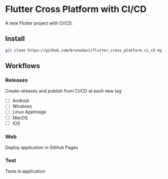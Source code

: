# Flutter Cross Platform with CI/CD

A new Flutter project with CI/CD.

## Install

```bash
git clone https://github.com/brunodavi/flutter_cross_platform_ci_cd my_app
```

## Workflows

### Releases
Create releases and publish from CI/CD at each new tag
- [ ] Android
- [ ] Windows
- [ ] Linux AppImage
- [ ] MacOS
- [ ] IOS

### Web
Deploy application in GitHub Pages

### Test
Tests in application
